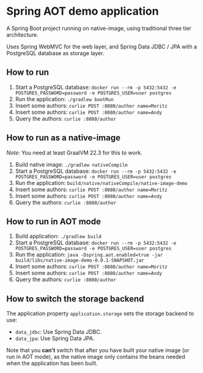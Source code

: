 # Spring AOT demo application

A Spring Boot project running on native-image, using traditional three tier architecture.

Uses Spring WebMVC for the web layer, and Spring Data JDBC / JPA with a PostgreSQL database as storage layer.

## How to run

1. Start a PostgreSQL
   database: `docker run --rm -p 5432:5432 -e POSTGRES_PASSWORD=password -e POSTGRES_USER=user postgres`
1. Run the application: `./gradlew bootRun`
1. Insert some authors: `curlie POST :8080/author name=Moritz`
1. Insert some authors: `curlie POST :8080/author name=Andy`
1. Query the authors: `curlie :8080/author`

## How to run as a native-image

*Note*: You need at least GraalVM 22.3 for this to work.

1. Build native image: `./gradlew nativeCompile`
1. Start a PostgreSQL
   database: `docker run --rm -p 5432:5432 -e POSTGRES_PASSWORD=password -e POSTGRES_USER=user postgres`
1. Run the application: `build/native/nativeCompile/native-image-demo`
1. Insert some authors: `curlie POST :8080/author name=Moritz`
1. Insert some authors: `curlie POST :8080/author name=Andy`
1. Query the authors: `curlie :8080/author`

## How to run in AOT mode

1. Build application: `./gradlew build`
1. Start a PostgreSQL
   database: `docker run --rm -p 5432:5432 -e POSTGRES_PASSWORD=password -e POSTGRES_USER=user postgres`
1. Run the application: `java -Dspring.aot.enabled=true -jar build/libs/native-image-demo-0.0.1-SNAPSHOT.jar`
1. Insert some authors: `curlie POST :8080/author name=Moritz`
1. Insert some authors: `curlie POST :8080/author name=Andy`
1. Query the authors: `curlie :8080/author`

## How to switch the storage backend

The application property `application.storage` sets the storage backend to use:

* `data_jdbc`: Use Spring Data JDBC.
* `data_jpa`: Use Spring Data JPA.

Note that you **can't** switch that after you have built your native image (or run in AOT mode), as the native image
only contains the beans needed when the application has been built.
